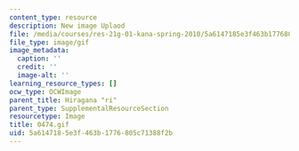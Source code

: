 ```yaml
---
content_type: resource
description: New image Uplaod
file: /media/courses/res-21g-01-kana-spring-2010/5a6147185e3f463b1776805c71388f2b_0474.gif
file_type: image/gif
image_metadata:
  caption: ''
  credit: ''
  image-alt: ''
learning_resource_types: []
ocw_type: OCWImage
parent_title: Hiragana "ri"
parent_type: SupplementalResourceSection
resourcetype: Image
title: 0474.gif
uid: 5a614718-5e3f-463b-1776-805c71388f2b
---
```

